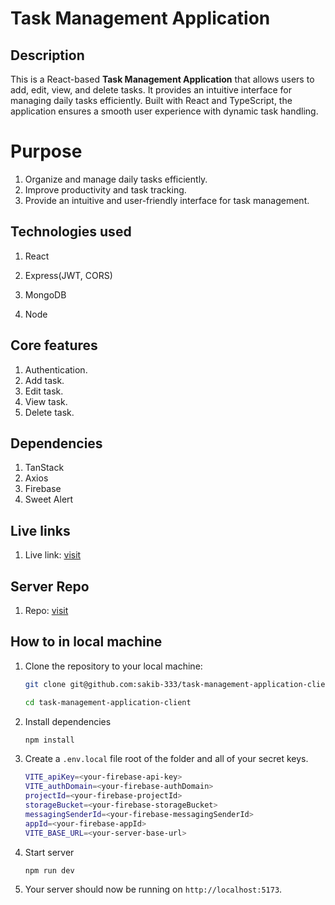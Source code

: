 # Task Management Application

## Description

This is a React-based **Task Management Application** that allows users to add, edit, view, and delete tasks. It provides an intuitive interface for managing daily tasks efficiently. Built with React and TypeScript, the application ensures a smooth user experience with dynamic task handling.

# Purpose

1.  Organize and manage daily tasks efficiently.
2.  Improve productivity and task tracking.
3.  Provide an intuitive and user-friendly interface for task management.

## Technologies used

1. React

2. Express(JWT, CORS)

3. MongoDB

4. Node

## Core features

1. Authentication.
2. Add task.
3. Edit task.
4. View task.
5. Delete task.

## Dependencies

1. TanStack
2. Axios
3. Firebase
4. Sweet Alert

## Live links

1. Live link: [visit](https://task-management-applicat-d14b5.web.app)

## Server Repo

1. Repo: [visit](https://github.com/sakib-333/task-management-application-server)

## How to in local machine

1. Clone the repository to your local machine:

   ```bash
   git clone git@github.com:sakib-333/task-management-application-client.git

   cd task-management-application-client
   ```

2. Install dependencies

   ```bash
   npm install
   ```

3. Create a `.env.local` file root of the folder and all of your secret keys.

   ```bash
   VITE_apiKey=<your-firebase-api-key>
   VITE_authDomain=<your-firebase-authDomain>
   projectId=<your-firebase-projectId>
   storageBucket=<your-firebase-storageBucket>
   messagingSenderId=<your-firebase-messagingSenderId>
   appId=<your-firebase-appId>
   VITE_BASE_URL=<your-server-base-url>


   ```

4. Start server

   ```bash
   npm run dev
   ```

5. Your server should now be running on `http://localhost:5173`.
